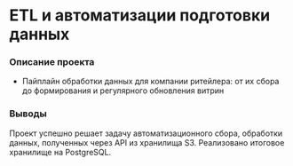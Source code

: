 # ETL и автоматизации подготовки данных

### Описание проекта
- Пайплайн обработки данных для компании ритейлера: от их сбора до формирования и регулярного обновления витрин

### Выводы
Проект успешно решает задачу автоматизационного сбора, обработки данных, полученных через API из хранилища S3. Реализовано итоговое хранилище на PostgreSQL.

